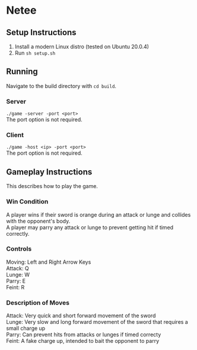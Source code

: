 # Netee

## Setup Instructions
1. Install a modern Linux distro (tested on Ubuntu 20.0.4)  
2. Run `sh setup.sh`  

## Running
Navigate to the build directory with `cd build`.  

### Server
`./game -server -port <port>`  
The port option is not required.  

### Client
`./game -host <ip> -port <port>`  
The port option is not required.  

## Gameplay Instructions
This describes how to play the game.  

### Win Condition
A player wins if their sword is orange during an attack or lunge and collides with the opponent's body.  
A player may parry any attack or lunge to prevent getting hit if timed correctly.  

### Controls
Moving: Left and Right Arrow Keys  
Attack: Q  
Lunge: W  
Parry: E  
Feint: R  

### Description of Moves
Attack: Very quick and short forward movement of the sword  
Lunge: Very slow and long forward movement of the sword that requires a small charge up  
Parry: Can prevent hits from attacks or lunges if timed correcty  
Feint: A fake charge up, intended to bait the opponent to parry  
